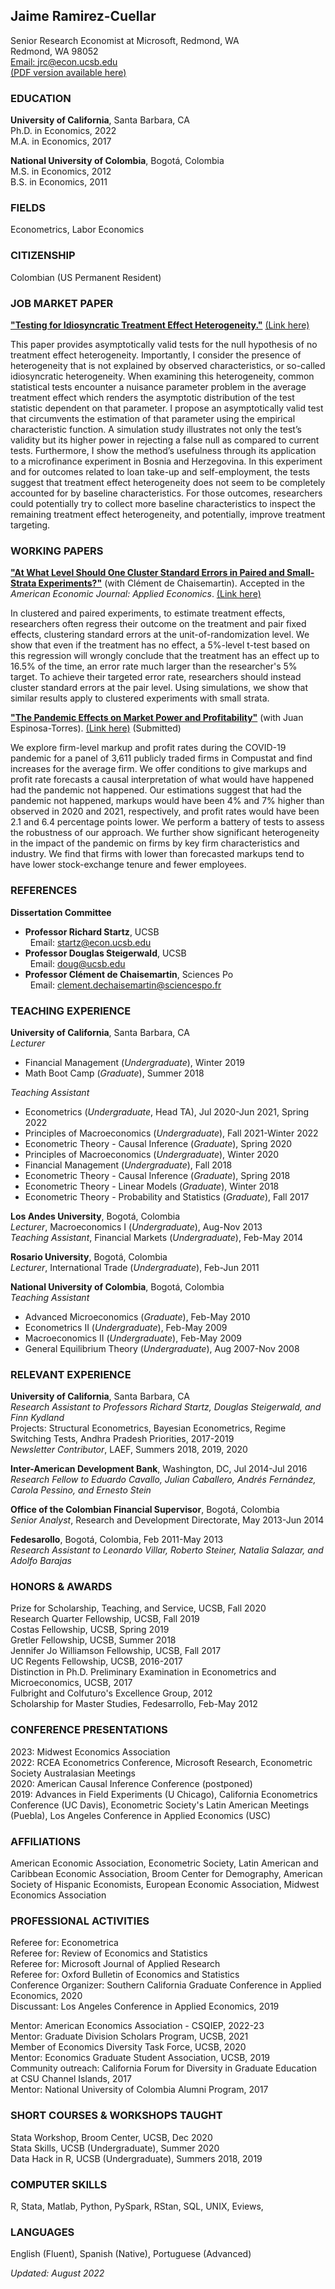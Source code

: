 ## Jaime Ramirez-Cuellar
Senior Research Economist at Microsoft, Redmond, WA\
Redmond, WA 98052\
[Email: jrc@econ.ucsb.edu](mailto:jrc@econ.ucsb.edu)\
[(PDF version available here)](https://ucsb.app.box.com/file/867460274263?s=ksill3l2h2lq1dso7s0cq7dqj7ds6dva)

### EDUCATION

**University of California**, Santa Barbara, CA\
Ph.D. in Economics, 2022\
M.A. in Economics, 2017

**National University of Colombia**, Bogotá, Colombia\
M.S. in Economics, 2012 \
B.S. in Economics, 2011

### FIELDS

Econometrics, Labor Economics

### CITIZENSHIP

Colombian (US Permanent Resident)

### JOB MARKET PAPER

[**"Testing for Idiosyncratic Treatment Effect Heterogeneity.\"**](https://papers.ssrn.com/sol3/papers.cfm?abstract_id=3946092) [(Link here)](https://papers.ssrn.com/sol3/papers.cfm?abstract_id=3946092)

This paper provides asymptotically valid tests for the null hypothesis of no treatment effect heterogeneity. Importantly, I consider the presence of heterogeneity that is not explained by observed characteristics, or so-called idiosyncratic heterogeneity. When examining this heterogeneity, common statistical tests encounter a nuisance parameter problem in the average treatment effect which renders the asymptotic distribution of the test statistic dependent on that parameter. I propose an asymptotically valid test that circumvents the estimation of that parameter using the empirical characteristic function. A simulation study illustrates not only the test’s validity but its higher power in rejecting a false null as compared to current tests. Furthermore, I show the method’s usefulness through its application to a microfinance experiment in Bosnia and Herzegovina. In this experiment and for outcomes related to loan take-up and self-employment, the tests suggest that treatment effect heterogeneity does not seem to be completely accounted for by baseline characteristics. For those outcomes, researchers could potentially try to collect more baseline characteristics to inspect the remaining treatment effect heterogeneity, and potentially, improve treatment targeting.

### WORKING PAPERS

[**"At What Level Should One Cluster Standard Errors in Paired and
Small-Strata Experiments?\"**](https://papers.ssrn.com/sol3/papers.cfm?abstract_id=3520820) (with Clément de Chaisemartin). Accepted in the *American Economic Journal: Applied Economics*. [(Link here)](https://papers.ssrn.com/sol3/papers.cfm?abstract_id=3520820)

In clustered and paired experiments, to estimate treatment effects, researchers often regress their outcome on the treatment and pair fixed effects, clustering standard errors at the unit-of-randomization level. We show that even if the treatment has no effect, a 5%-level t-test based on this regression will wrongly conclude that the treatment has an effect up to 16.5% of the time, an error rate much larger than the researcher's 5% target. To achieve their targeted error rate, researchers should instead cluster standard errors at the pair level. Using simulations, we show that similar results apply to clustered experiments with small strata.

[**"The Pandemic Effects on Market Power and Profitability"**](https://papers.ssrn.com/sol3/papers.cfm?abstract_id=4120819) (with Juan Espinosa-Torres). [(Link here)](https://papers.ssrn.com/sol3/papers.cfm?abstract_id=4120819) (Submitted)

We explore firm-level markup and profit rates during the COVID-19 pandemic for a panel of 3,611 publicly traded firms in Compustat and find increases for the average firm. We offer conditions to give markups and profit rate forecasts a causal interpretation of what would have happened had the pandemic not happened. Our estimations suggest that had the pandemic not happened, markups would have been 4% and 7% higher than observed in 2020 and 2021, respectively, and profit rates would have been 2.1 and 6.4 percentage points lower. We perform a battery of tests to assess the robustness of our approach. We further show significant heterogeneity in the impact of the pandemic on firms by key firm characteristics and industry. We find that firms with lower than forecasted markups tend to have lower stock-exchange tenure and fewer employees.

### REFERENCES

**Dissertation Committee**
-   **Professor Richard Startz**, UCSB\
&nbsp; Email: [startz@econ.ucsb.edu](mailto:startz@ucsb.edu)
-   **Professor Douglas Steigerwald**, UCSB\
&nbsp; Email: <doug@ucsb.edu>
-   **Professor Clément de Chaisemartin**, Sciences Po\
&nbsp; Email: <clement.dechaisemartin@sciencespo.fr>

### TEACHING EXPERIENCE

**University of California**, Santa Barbara, CA\
*Lecturer*
-   Financial Management (*Undergraduate*), Winter 2019
-   Math Boot Camp (*Graduate*), Summer 2018

*Teaching Assistant*
-   Econometrics (*Undergraduate*, Head TA), Jul 2020-Jun 2021, Spring 2022
-   Principles of Macroeconomics (*Undergraduate*), Fall 2021-Winter 2022
-   Econometric Theory - Causal Inference (*Graduate*), Spring 2020
-   Principles of Macroeconomics (*Undergraduate*), Winter 2020
-   Financial Management (*Undergraduate*), Fall 2018
-   Econometric Theory - Causal Inference (*Graduate*), Spring 2018
-   Econometric Theory - Linear Models (*Graduate*), Winter 2018
-   Econometric Theory - Probability and Statistics (*Graduate*), Fall
    2017

**Los Andes University**, Bogotá, Colombia\
*Lecturer*, Macroeconomics I (*Undergraduate*), Aug-Nov 2013\
*Teaching Assistant*, Financial Markets (*Undergraduate*), Feb-May 2014

**Rosario University**, Bogotá, Colombia\
*Lecturer*, International Trade (*Undergraduate*), Feb-Jun 2011

**National University of Colombia**, Bogotá, Colombia\
*Teaching Assistant*
-   Advanced Microeconomics (*Graduate*), Feb-May 2010
-   Econometrics II (*Undergraduate*), Feb-May 2009
-   Macroeconomics II (*Undergraduate*), Feb-May 2009
-   General Equilibrium Theory (*Undergraduate*), Aug 2007-Nov 2008

### RELEVANT EXPERIENCE

**University of California**, Santa Barbara, CA \
*Research Assistant to Professors Richard Startz, Douglas Steigerwald, and Finn Kydland*\
Projects: Structural Econometrics, Bayesian Econometrics, Regime
Switching Tests, Andhra Pradesh Priorities, 2017-2019\
*Newsletter Contributor*, LAEF, Summers 2018, 2019, 2020

**Inter-American Development Bank**, Washington, DC, Jul 2014-Jul 2016\
*Research Fellow to Eduardo Cavallo, Julian Caballero, Andrés Fernández,
Carola Pessino, and Ernesto Stein*

**Office of the Colombian Financial Supervisor**, Bogotá, Colombia\
*Senior Analyst*, Research and Development Directorate, May 2013-Jun
2014

**Fedesarollo**, Bogotá, Colombia, Feb 2011-May 2013\
*Research Assistant to Leonardo Villar, Roberto Steiner, Natalia
Salazar, and Adolfo Barajas*

### HONORS & AWARDS

Prize for Scholarship, Teaching, and Service, UCSB, Fall 2020\
Research Quarter Fellowship, UCSB, Fall 2019\
Costas Fellowship, UCSB, Spring 2019\
Gretler Fellowship, UCSB, Summer 2018\
Jennifer Jo Williamson Fellowship, UCSB, Fall 2017\
UC Regents Fellowship, UCSB, 2016-2017\
Distinction in Ph.D. Preliminary Examination in Econometrics and
Microeconomics, UCSB, 2017\
Fulbright and Colfuturo's Excellence Group, 2012\
Scholarship for Master Studies, Fedesarrollo, Feb-May 2012

### CONFERENCE PRESENTATIONS

2023: Midwest Economics Association\
2022: RCEA Econometrics Conference, Microsoft Research, Econometric Society Australasian Meetings\
2020: American Causal Inference Conference (postponed)\
2019: Advances in Field Experiments (U Chicago), California Econometrics
Conference (UC Davis), Econometric Society's Latin American Meetings
(Puebla), Los Angeles Conference in Applied Economics (USC)

### AFFILIATIONS

American Economic Association, Econometric Society, Latin American and
Caribbean Economic Association, Broom Center for Demography, American
Society of Hispanic Economists, European Economic Association, Midwest Economics Association

### PROFESSIONAL ACTIVITIES

Referee for: Econometrica\
Referee for: Review of Economics and Statistics\
Referee for: Microsoft Journal of Applied Research\
Referee for: Oxford Bulletin of Economics and Statistics\
Conference Organizer: Southern California Graduate Conference in Applied
Economics, 2020\
Discussant: Los Angeles Conference in Applied Economics, 2019

Mentor:  American Economics Association - CSQIEP, 2022-23\
Mentor:  Graduate Division Scholars Program, UCSB, 2021\
Member of Economics Diversity Task Force, UCSB, 2020\
Mentor: Economics Graduate Student Association, UCSB, 2019\
Community outreach: California Forum for Diversity in Graduate Education
at CSU Channel Islands, 2017\
Mentor: National University of Colombia Alumni Program, 2017

### SHORT COURSES & WORKSHOPS TAUGHT

Stata Workshop, Broom Center, UCSB, Dec 2020\
Stata Skills, UCSB (Undergraduate), Summer 2020\
Data Hack in R, UCSB (Undergraduate), Summers 2018, 2019

### COMPUTER SKILLS

R, Stata, Matlab, Python, PySpark, RStan, SQL, UNIX, Eviews, 

### LANGUAGES

English (Fluent), Spanish (Native), Portuguese (Advanced)

*Updated: August 2022*
